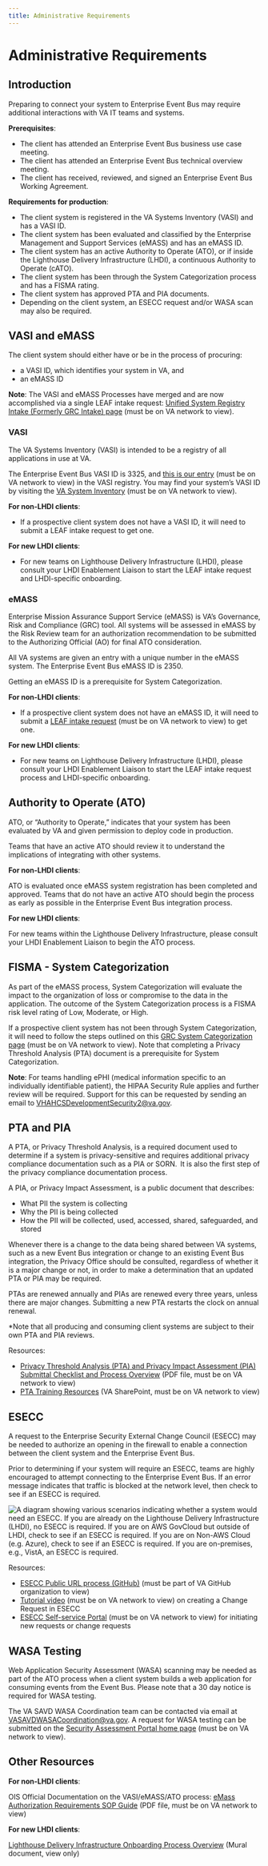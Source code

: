 ```yaml
---
title: Administrative Requirements
---
```


# Administrative Requirements

## Introduction

Preparing to connect your system to Enterprise Event Bus may require additional interactions with VA IT teams and systems.

**Prerequisites**:

* The client has attended an Enterprise Event Bus business use case meeting.
* The client has attended an Enterprise Event Bus technical overview meeting.
* The client has received, reviewed, and signed an Enterprise Event Bus Working Agreement.

**Requirements for production**:

* The client system is registered in the VA Systems Inventory (VASI) and has a VASI ID.
* The client system has been evaluated and classified by the Enterprise Management and Support Services (eMASS) and has an eMASS ID. 
* The client system has an active Authority to Operate (ATO), or if inside the Lighthouse Delivery Infrastructure (LHDI), a continuous Authority to Operate (cATO).
* The client system has been through the System Categorization process and has a FISMA rating.
* The client system has approved PTA and PIA documents.
* Depending on the client system, an ESECC request and/or WASA scan may also be required.

## VASI and eMASS 

The client system should either have or be in the process of procuring: 

* a VASI ID, which identifies your system in VA, and
* an eMASS ID

**Note**: The VASI and eMASS Processes have merged and are now accomplished via a single LEAF intake request: [Unified System Registry Intake (Formerly GRC Intake) page](https://leaf.va.gov/NATIONAL/103/cybersecurity_request_portal/) (must be on VA network to view).

### VASI

The VA Systems Inventory (VASI) is intended to be a registry of all applications in use at VA. 

The Enterprise Event Bus VASI ID is 3325, and [this is our entry](https://vaww.vear.ea.oit.va.gov/system_and_application_domain_defs_system_381405.htm) (must be on VA network to view) in the VASI registry. You may find your system’s VASI ID by visiting the [VA System Inventory](https://vaww.vear.ea.oit.va.gov/) (must be on VA network to view).

**For non-LHDI clients**:

* If a prospective client system does not have a VASI ID, it will need to submit a LEAF intake request to get one. 

**For new LHDI clients**:

* For new teams on Lighthouse Delivery Infrastructure (LHDI), please consult your LHDI Enablement Liaison to start the LEAF intake request and LHDI-specific onboarding. 

### eMASS

Enterprise Mission Assurance Support Service (eMASS) is VA’s Governance, Risk and Compliance (GRC) tool. All systems will be assessed in eMASS by the Risk Review team for an authorization recommendation to be submitted to the Authorizing Official (AO) for final ATO consideration.

All VA systems are given an entry with a unique number in the eMASS system. The Enterprise Event Bus eMASS ID is 2350. 

Getting an eMASS ID is a prerequisite for System Categorization. 

**For non-LHDI clients**:

* If a prospective client system does not have an eMASS ID, it will need to submit a [LEAF intake request](https://leaf.va.gov/NATIONAL/103/cybersecurity_request_portal/) (must be on VA network to view) to get one.

**For new LHDI clients**:

* For new teams on Lighthouse Delivery Infrastructure (LHDI), please consult your LHDI Enablement Liaison to start the LEAF intake request process and LHDI-specific onboarding. 

## Authority to Operate (ATO)

ATO, or “Authority to Operate,” indicates that your system has been evaluated by VA and given permission to deploy code in production.

Teams that have an active ATO should review it to understand the implications of integrating with other systems.

**For non-LHDI clients**:

ATO is evaluated once eMASS system registration has been completed and approved. Teams that do not have an active ATO should begin the process as early as possible in the Enterprise Event Bus integration process.

**For new LHDI clients**:

For new teams within the Lighthouse Delivery Infrastructure, please consult your LHDI Enablement Liaison to begin the ATO process.

## FISMA - System Categorization

As part of the eMASS process, System Categorization will evaluate the impact to the organization of loss or compromise to the data in the application. The outcome of the System Categorization process is a FISMA risk level rating of Low, Moderate, or High.

If a prospective client system has not been through System Categorization, it will need to follow the steps outlined on this [GRC System Categorization page](https://confluence.devops.va.gov/display/VAExternal/GRC+-+System+Categorization) (must be on VA network to view). Note that completing a Privacy Threshold Analysis (PTA) document is a prerequisite for System Categorization.

**Note**: For teams handling ePHI (medical information specific to an individually identifiable patient), the HIPAA Security Rule applies and further review will be required. Support for this can be requested by sending an email to [VHAHCSDevelopmentSecurity2@va.gov](mailto:VHAHCSDevelopmentSecurity2@va.gov).

## PTA and PIA

A PTA, or Privacy Threshold Analysis, is a required document used to determine if a system is privacy-sensitive and requires additional privacy compliance documentation such as a PIA or SORN.  It is also the first step of the privacy compliance documentation process. 

A PIA, or Privacy Impact Assessment, is a public document that describes:  

* What PII the system is collecting  
* Why the PII is being collected
* How the PII will be collected, used, accessed, shared, safeguarded, and stored 

Whenever there is a change to the data being shared between VA systems, such as a new Event Bus integration or change to an existing Event Bus integration, the Privacy Office should be consulted, regardless of whether it is a major change or not, in order to make a determination that an updated PTA or PIA may be required.

PTAs are renewed annually and PIAs are renewed every three years, unless there are major changes. Submitting a new PTA restarts the clock on annual renewal.

*Note that all producing and consuming client systems are subject to their own PTA and PIA reviews.

Resources:

* [Privacy Threshold Analysis (PTA) and Privacy Impact Assessment (PIA) Submittal Checklist and Process Overview](https://dvagov.sharepoint.com/sites/OITPrivacyHub/PTA%20Training%20Resources/Forms/AllItems.aspx?id=%2Fsites%2FOITPrivacyHub%2FPTA%20Training%20Resources%2FPTA%20and%20PIA%20Submittal%20Checklist%20and%20Process%20Overview%2Epdf&parent=%2Fsites%2FOITPrivacyHub%2FPTA%20Training%20Resources&isSPOFile=1&OR=Teams%2DHL&CT=1709826099209&clickparams=eyJBcHBOYW1lIjoiVGVhbXMtRGVza3RvcCIsIkFwcFZlcnNpb24iOiIyNy8yNDAxMDQxNzUwNCIsIkhhc0ZlZGVyYXRlZFVzZXIiOmZhbHNlfQ%3D%3D) (PDF file, must be on VA network to view)
* [PTA Training Resources](https://dvagov.sharepoint.com/sites/OITPrivacyHub/SitePages/Privacy-Impact-Assessment.aspx?csf=1&web=1&e=u8YJ0w) (VA SharePoint, must be on VA network to view)

## ESECC

A request to the Enterprise Security External Change Council (ESECC) may be needed to authorize an opening in the firewall to enable a connection between the client system and the Enterprise Event Bus.

Prior to determining if your system will require an ESECC, teams are highly encouraged to attempt connecting to the Enterprise Event Bus. If an error message indicates that traffic is blocked at the network level, then check to see if an ESECC is required.

![A diagram showing various scenarios indicating whether a system would need an ESECC. If you are already on the Lighthouse Delivery Infrastructure (LHDI), no ESECC is required. If you are on AWS GovCloud but outside of LHDI, check to see if an ESECC is required. If you are on Non-AWS Cloud (e.g. Azure), check to see if an ESECC is required. If you are on-premises, e.g., VistA, an ESECC is required.](img/Client-Environments-ESECC-Decision-Circles.svg)

Resources:

* [ESECC Public URL process (GitHub)](https://github.com/department-of-veterans-affairs/devops/blob/master/docs/ESECC-Public-URL-process.md#prereq) (must be part of VA GitHub organization to view)
* [Tutorial video](https://dvagov.sharepoint.com/:v:/r/sites/OITECOESDKM/KM%20video%20library/Stream%20Migrated%20Videos/Knowledge%20Management%20Videos/KB0106755%20-%20Network%20ESECC%20-%20Create%20a%20Change%20Request-20221206_034448.mp4?csf=1&web=1&e=cCAS5z&nav=eyJyZWZlcnJhbEluZm8iOnsicmVmZXJyYWxBcHAiOiJTdHJlYW1XZWJBcHAiLCJyZWZlcnJhbFZpZXciOiJTaGFyZURpYWxvZy1MaW5rIiwicmVmZXJyYWxBcHBQbGF0Zm9ybSI6IldlYiIsInJlZmVycmFsTW9kZSI6InZpZXcifX0%3D) (must be on VA network to view) on creating a Change Request in ESECC
* [ESECC Self-service Portal](https://esecc.va.gov/CGWeb/Main.aspx) (must be on VA network to view) for initiating new requests or change requests

## WASA Testing

Web Application Security Assessment (WASA) scanning may be needed as part of the ATO process when a client system builds a web application for consuming events from the Event Bus. Please note that a 30 day notice is required for WASA testing.

The VA SAVD WASA Coordination team can be contacted via email at [VASAVDWASACoordination@va.gov](mailto:VASAVDWASACoordination@va.gov). A request for WASA testing can be submitted on the [Security Assessment Portal home page](https://portalapps.vansoc.va.gov/EAS/Home) (must be on VA network to view).

## Other Resources

**For non-LHDI clients**:

OIS Official Documentation on the VASI/eMASS/ATO process: [eMass Authorization Requirements SOP Guide](https://dvagov.sharepoint.com/sites/OITOIS/KnowledgeService/eMassDocumentLibrary/eMASS_Authorization_Requirements_SOP_Guide.pdf) (PDF file, must be on VA network to view)

**For new LHDI clients**:

[Lighthouse Delivery Infrastructure Onboarding Process Overview](https://app.mural.co/t/departmentofveteransaffairs9999/m/departmentofveteransaffairs9999/1684963245734/426a066d466aad4b985d0c6fdc1887ef18cd6a8d?invited=true&sender=u7b7ab34685f00706a24a6128) (Mural document, view only)